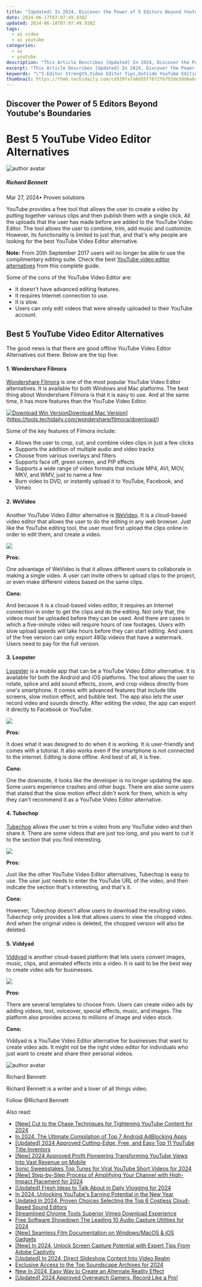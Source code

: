 ```yaml
---
title: "[Updated] In 2024, Discover the Power of 5 Editors Beyond Youtube's Boundaries"
date: 2024-06-17T07:07:49.938Z
updated: 2024-06-18T07:07:49.938Z
tags:
  - ai video
  - ai youtube
categories:
  - ai
  - youtube
description: "This Article Describes [Updated] In 2024, Discover the Power of 5 Editors Beyond Youtube's Boundaries"
excerpt: "This Article Describes [Updated] In 2024, Discover the Power of 5 Editors Beyond Youtube's Boundaries"
keywords: "\"5-Editor Strength,Video Editor Tips,Outside YouTube Editing,Advanced Editing Tools,Professional Editor Guides,Non-Youtube Editors,Premium Editing Solutions\""
thumbnail: https://thmb.techidaily.com/cd939fa7a6d55f7872fb793de3dd6a0a1cf42f10f319881184a8db53e138fd0a.jpg
---
```


## Discover the Power of 5 Editors Beyond Youtube's Boundaries

# Best 5 YouTube Video Editor Alternatives

![author avatar](https://images.wondershare.com/filmora/article-images/richard-bennett.jpg)

##### Richard Bennett

 Mar 27, 2024• Proven solutions

YouTube provides a free tool that allows the user to create a video by putting together various clips and then publish them with a single click. All the uploads that the user has made before are added to the YouTube Video Editor. The tool allows the user to combine, trim, add music and customize. However, its functionality is limited to just that, and that's why people are looking for the best YouTube Video Editor alternative.

**Note:** From 20th September 2017 users will no longer be able to use the complimentary editing suite. Check the best [YouTube video editor alternatives](https://tools.techidaily.com/wondershare/filmora/download/) from this complete guide.

Some of the cons of the YouTube Video Editor are:

* It doesn't have advanced editing features.
* It requires Internet connection to use.
* It is slow.
* Users can only edit videos that were already uploaded to their YouTube account.

## Best 5 YouTube Video Editor Alternatives

The good news is that there are good offline YouTube Video Editor Alternatives out there. Below are the top five:

#### 1\.  Wondershare Filmora

[Wondershare Filmora](https://tools.techidaily.com/wondershare/filmora/download/) is one of the most popular YouTube Video Editor alternatives. It is available for both Windows and Mac platforms. The best thing about Wondershare Filmora is that it is easy to use. And at the same time, it has more features than the YouTube Video Editor.

[![Download Win Version](https://images.wondershare.com/filmora/guide/download-btn-win.jpg)](https://tools.techidaily.com/wondershare/filmora/download/)[Download Mac Version](https://images.wondershare.com/filmora/guide/download-btn-mac.jpg)](https://tools.techidaily.com/wondershare/filmora/download/)

Some of the key features of Filmora include:

* Allows the user to crop, cut, and combine video clips in just a few clicks
* Supports the addition of multiple audio and video tracks
* Choose from various overlays and filters
* Supports face off, green screen, and PIP effects
* Supports a wide range of video formats that include MP4, AVI, MOV, MKV, and WMV, just to name a few
* Burn video to DVD, or instantly upload it to YouTube, Facebook, and Vimeo

#### 2\.  WeVideo

Another YouTube Video Editor alternative is [WeVideo](https://www.wevideo.com/). It is a cloud-based video editor that allows the user to do the editing in any web browser. Just like the YouTube editing tool, the user must first upload the clips online in order to edit them, and create a video.

![](https://images.wondershare.com/filmora/article-images/bdayvideo-wevideo.jpg)

 **Pros:**

One advantage of WeVideo is that it allows different users to collaborate in making a single video. A user can invite others to upload clips to the project, or even make different videos based on the same clips.

 **Cons:**

And because it is a cloud-based video editor, it requires an Internet connection in order to get the clips and do the editing. Not only that, the videos must be uploaded before they can be used. And there are cases in which a five-minute video will require hours of raw footages. Users with slow upload speeds will take hours before they can start editing. And users of the free version can only export 480p videos that have a watermark. Users need to pay for the full version.

#### 3\. Loopster

[Loopster](http://www.loopster.com/) is a mobile app that can be a YouTube Video Editor alternative. It is available for both the Android and iOS platforms. The tool allows the user to rotate, splice and add sound effects, zoom, and crop videos directly from one's smartphone. It comes with advanced features that include title screens, slow motion effect, and bubble text. The app also lets the user record video and sounds directly. After editing the video, the app can export it directly to Facebook or YouTube.

![](https://images.wondershare.com/filmora/article-images/loopster.jpg)

 **Pros:**

It does what it was designed to do when it is working. It is user-friendly and comes with a tutorial. It also works even if the smartphone is not connected to the internet. Editing is done offline. And best of all, it is free.

 **Cons:**

One the downside, it looks like the developer is no longer updating the app. Some users experience crashes and other bugs. There are also some users that stated that the slow motion effect didn't work for them, which is why they can't recommend it as a YouTube Video Editor alternative.

#### 4\. Tubechop

[Tubechop](https://www.tubechop.com/) allows the user to trim a video from any YouTube video and then share it. There are some videos that are just too long, and you want to cut it to the section that you find interesting.

![](https://images.wondershare.com/filmora/article-images/tubechop.jpg)

 **Pros:**

Just like the other YouTube Video Editor alternatives, Tubechop is easy to use. The user just needs to enter the YouTube URL of the video, and then indicate the section that's interesting, and that's it.

 **Cons:**

However, Tubechop doesn't allow users to download the resulting video. Tubechop only provides a link that allows users to view the chopped video. And when the original video is deleted, the chopped version will also be deleted.

#### 5\. Viddyad

[Viddyad](https://viddyad.com/) is another cloud-based platform that lets users convert images, music, clips, and animated effects into a video. It is said to be the best way to create video ads for businesses.

![](https://images.wondershare.com/filmora/article-images/viddyad.jpg)

 **Pros:**

There are several templates to choose from. Users can create video ads by adding videos, text, voiceover, special effects, music, and images. The platform also provides access to millions of image and video stock.

 **Cons:**

Viddyad is a YouTube Video Editor alternative for businesses that want to create video ads. It might not be the right video editor for individuals who just want to create and share their personal videos.

![author avatar](https://images.wondershare.com/filmora/article-images/richard-bennett.jpg)

Richard Bennett

Richard Bennett is a writer and a lover of all things video.

Follow @Richard Bennett


<ins class="adsbygoogle"
     style="display:block"
     data-ad-format="autorelaxed"
     data-ad-client="ca-pub-7571918770474297"
     data-ad-slot="1223367746"></ins>



<ins class="adsbygoogle"
     style="display:block"
     data-ad-client="ca-pub-7571918770474297"
     data-ad-slot="8358498916"
     data-ad-format="auto"
     data-full-width-responsive="true"></ins>

<span class="atpl-alsoreadstyle">Also read:</span>
<div><ul>
<li><a href="https://youtube-webster.techidaily.com/ut-to-the-chase-techniques-for-tightening-youtube-content-for-2024/"><u>[New] Cut to the Chase  Techniques for Tightening YouTube Content for 2024</u></a></li>
<li><a href="https://youtube-webster.techidaily.com/24-the-ultimate-compilation-of-top-7-android-adblocking-apps/"><u>In 2024, The Ultimate Compilation of Top 7 Android AdBlocking Apps</u></a></li>
<li><a href="https://youtube-webster.techidaily.com/ed-2024-approved-cutting-edge-free-and-easy-top-11-youtube-title-inventors/"><u>[Updated] 2024 Approved  Cutting-Edge, Free, and Easy  Top 11 YouTube Title Inventors</u></a></li>
<li><a href="https://youtube-webster.techidaily.com/024-approved-profit-pioneering-transforming-youtube-views-into-vast-revenue-on-mobile/"><u>[New] 2024 Approved  Profit Pioneering  Transforming YouTube Views Into Vast Revenue on Mobile</u></a></li>
<li><a href="https://youtube-webster.techidaily.com/-sweepstakes-top-tunes-for-viral-youtube-short-videos-for-2024/"><u>Sonic Sweepstakes  Top Tunes for Viral YouTube Short Videos for 2024</u></a></li>
<li><a href="https://youtube-webster.techidaily.com/tep-by-step-process-of-amplifying-your-channel-with-high-impact-placement-for-2024/"><u>[New] Step-by-Step Process of Amplifying Your Channel with High-Impact Placement for 2024</u></a></li>
<li><a href="https://youtube-webster.techidaily.com/ed-fresh-ideas-to-talk-about-in-daily-vlogging-for-2024/"><u>[Updated] Fresh Ideas to Talk About in Daily Vlogging for 2024</u></a></li>
<li><a href="https://youtube-webster.techidaily.com/24-unlocking-youtubes-earning-potential-in-the-new-year/"><u>In 2024, Unlocking YouTube's Earning Potential in the New Year</u></a></li>
<li><a href="https://audio-editing.techidaily.com/updated-in-2024-proven-choices-selecting-the-top-6-costless-cloud-based-sound-editors/"><u>Updated In 2024, Proven Choices Selecting the Top 6 Costless Cloud-Based Sound Editors</u></a></li>
<li><a href="https://vimeo-videos.techidaily.com/streamlined-chrome-tools-superior-vimeo-download-experience/"><u>Streamlined Chrome Tools  Superior Vimeo Download Experience</u></a></li>
<li><a href="https://screen-video-capture.techidaily.com/free-software-showdown-the-leading-10-audio-capture-utilities-for-2024/"><u>Free Software Showdown  The Leading 10 Audio Capture Utilities for 2024</u></a></li>
<li><a href="https://screen-mirroring-recording.techidaily.com/new-seamless-film-documentation-on-windowsmacos-and-ios-gadgets/"><u>[New] Seamless Film Documentation on Windows/MacOS & iOS Gadgets</u></a></li>
<li><a href="https://video-capture.techidaily.com/new-in-2024-unlock-screen-capture-potential-with-expert-tips-from-adobe-captivity/"><u>[New] In 2024, Unlock Screen Capture Potential with Expert Tips From Adobe Captivity</u></a></li>
<li><a href="https://screen-sharing-recording.techidaily.com/updated-in-2024-direct-slideshow-content-into-video-realm/"><u>[Updated] In 2024, Direct Slideshow Content Into Video Realm</u></a></li>
<li><a href="https://some-knowledge.techidaily.com/exclusive-access-to-the-top-soundscape-archives-for-2024/"><u>Exclusive Access to the Top Soundscape Archives for 2024</u></a></li>
<li><a href="https://ai-video-editing.techidaily.com/new-in-2024-easy-way-to-create-an-alternate-reality-effect/"><u>New In 2024, Easy Way to Create an Alternate Reality Effect</u></a></li>
<li><a href="https://screen-capture.techidaily.com/1716068702280-updated-2024-approved-overwatch-gamers-record-like-a-pro/"><u>[Updated] 2024 Approved  Overwatch Gamers, Record Like a Pro!</u></a></li>
</ul></div>
